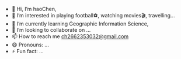 - 👋 Hi, I’m haoChen,
- 👀 I’m interested in playing football⚽️, watching movies🎬, travelling...
- 🌱 I’m currently learning Geographic Information Science,
- 💞️ I’m looking to collaborate on ...
- 📫 How to reach me ch2662353032@gmail.com
- 😄 Pronouns: ...
- ⚡ Fun fact: ...

<!---
haoChen-GIS/haoChen-GIS is a ✨ special ✨ repository because its `README.md` (this file) appears on your GitHub profile.
You can click the Preview link to take a look at your changes.
--->
